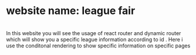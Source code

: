 <h1>website name: league fair</h1>

<br>
In this website you will see the usage of react router and dynamic router which will show you a specific league information according to id . Here i use the conditonal rendering to show specific information on specific pages
